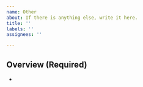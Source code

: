 ```yaml
---
name: Other
about: If there is anything else, write it here.
title: ''
labels: ''
assignees: ''

---
```


## Overview (Required)
-
